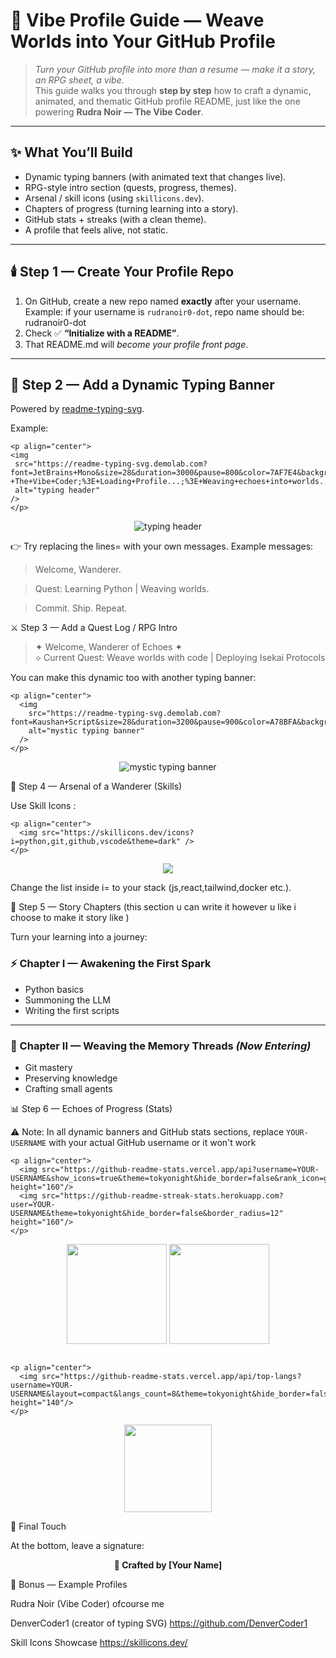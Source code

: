 
# 🌌 Vibe Profile Guide — Weave Worlds into Your GitHub Profile

> *Turn your GitHub profile into more than a resume — make it a story, an RPG sheet, a vibe.*  
> This guide walks you through **step by step** how to craft a dynamic, animated, and thematic GitHub profile README, just like the one powering **Rudra Noir — The Vibe Coder**.

---

## ✨ What You’ll Build
- Dynamic typing banners (with animated text that changes live).
- RPG-style intro section (quests, progress, themes).
- Arsenal / skill icons (using `skillicons.dev`).
- Chapters of progress (turning learning into a story).
- GitHub stats + streaks (with a clean theme).
- A profile that feels alive, not static.

---

## 🕯️ Step 1 — Create Your Profile Repo

1. On GitHub, create a new repo named **exactly** after your username.  
   Example: if your username is `rudranoir0-dot`, repo name should be:  rudranoir0-dot
2. Check ✅ **“Initialize with a README”**.
3. That README.md will *become your profile front page*.  

---

## 🌌 Step 2 — Add a Dynamic Typing Banner

Powered by [readme-typing-svg](https://github.com/DenverCoder1/readme-typing-svg).  

Example:  
```
<p align="center">
<img
 src="https://readme-typing-svg.demolab.com?font=JetBrains+Mono&size=28&duration=3000&pause=800&color=7AF7E4&background=00000000&center=true&vCenter=true&width=900&lines=%F0%9F%8C%8C+Rudra+Noir+-+The+Vibe+Coder;%3E+Loading+Profile...;%3E+Weaving+echoes+into+worlds...;%3E+Training+Arc+in+progress...;%3E+Resonate.+Create.+Evolve."
 alt="typing header"
/>
</p>

```
<p align="center">
<img
 src="https://readme-typing-svg.demolab.com?font=JetBrains+Mono&size=28&duration=3000&pause=800&color=7AF7E4&background=00000000&center=true&vCenter=true&width=900&lines=%F0%9F%8C%8C+Rudra+Noir+-+The+Vibe+Coder;%3E+Loading+Profile...;%3E+Weaving+echoes+into+worlds...;%3E+Training+Arc+in+progress...;%3E+Resonate.+Create.+Evolve."
 alt="typing header"
/>
</p>

👉 Try replacing the lines= with your own messages.
Example messages:

> Welcome, Wanderer.

> Quest: Learning Python | Weaving worlds.

> Commit. Ship. Repeat.


⚔️ Step 3 — Add a Quest Log / RPG Intro
> ✦ Welcome, Wanderer of Echoes ✦  
> ⟡ Current Quest: Weave worlds with code | Deploying Isekai Protocols  


You can make this dynamic too with another typing banner:
```
<p align="center">
  <img
    src="https://readme-typing-svg.demolab.com?font=Kaushan+Script&size=28&duration=3200&pause=900&color=A78BFA&background=00000000&center=true&vCenter=true&width=900&height=45&lines=%E2%9C%A6%20Welcome%2C%20Wanderer%20of%20Echoes%20%E2%9C%A6;%E2%9F%A1%20Current%20Quest%3A%20Weave%20worlds%20with%20code%20%7C%20Deploying%20Isekai%20Protocols"
    alt="mystic typing banner"
  />
</p>

```
<p align="center">
  <img
    src="https://readme-typing-svg.demolab.com?font=Kaushan+Script&size=28&duration=3200&pause=900&color=A78BFA&background=00000000&center=true&vCenter=true&width=900&height=45&lines=%E2%9C%A6%20Welcome%2C%20Wanderer%20of%20Echoes%20%E2%9C%A6;%E2%9F%A1%20Current%20Quest%3A%20Weave%20worlds%20with%20code%20%7C%20Deploying%20Isekai%20Protocols"
    alt="mystic typing banner"
  />
</p>

🔧 Step 4 — Arsenal of a Wanderer (Skills)

Use Skill Icons
:
```
<p align="center">
  <img src="https://skillicons.dev/icons?i=python,git,github,vscode&theme=dark" />
</p>
```
<p align="center">
  <img src="https://skillicons.dev/icons?i=python,git,github,vscode&theme=dark" />
</p>


Change the list inside i= to your stack (js,react,tailwind,docker etc.).

📖 Step 5 — Story Chapters (this section u can write it however u like i choose to make it story like )

Turn your learning into a journey:

### ⚡ Chapter I — Awakening the First Spark  
- Python basics  
- Summoning the LLM  
- Writing the first scripts  

---

### 🔮 Chapter II — Weaving the Memory Threads *(Now Entering)*  
- Git mastery  
- Preserving knowledge  
- Crafting small agents  

📊 Step 6 — Echoes of Progress (Stats)

⚠️ Note: In all dynamic banners and GitHub stats sections, replace `YOUR-USERNAME` with your actual GitHub username or it won't work

```
<p align="center">
  <img src="https://github-readme-stats.vercel.app/api?username=YOUR-USERNAME&show_icons=true&theme=tokyonight&hide_border=false&rank_icon=github&border_radius=12" height="160"/>  
  <img src="https://github-readme-streak-stats.herokuapp.com?user=YOUR-USERNAME&theme=tokyonight&hide_border=false&border_radius=12" height="160"/>  
</p>
```
<p align="center">
  <img src="https://github-readme-stats.vercel.app/api?username=YOUR-USERNAME&show_icons=true&theme=tokyonight&hide_border=false&rank_icon=github&border_radius=12" height="160"/>  
  <img src="https://github-readme-streak-stats.herokuapp.com?user=YOUR-USERNAME&theme=tokyonight&hide_border=false&border_radius=12" height="160"/>  
</p>

```

<p align="center">
  <img src="https://github-readme-stats.vercel.app/api/top-langs?username=YOUR-USERNAME&layout=compact&langs_count=8&theme=tokyonight&hide_border=false&border_radius=12" height="140"/>
</p>

```
<p align="center">
  <img src="https://github-readme-stats.vercel.app/api/top-langs?username=YOUR-USERNAME&layout=compact&langs_count=8&theme=tokyonight&hide_border=false&border_radius=12" height="140"/>
</p>

🖤 Final Touch

At the bottom, leave a signature:

<p align="center"><b>🖤 Crafted by [Your Name]</b></p>

🎁 Bonus — Example Profiles

Rudra Noir (Vibe Coder) ofcourse me 

DenverCoder1
 (creator of typing SVG)
https://github.com/DenverCoder1

Skill Icons Showcase
https://skillicons.dev/ 
